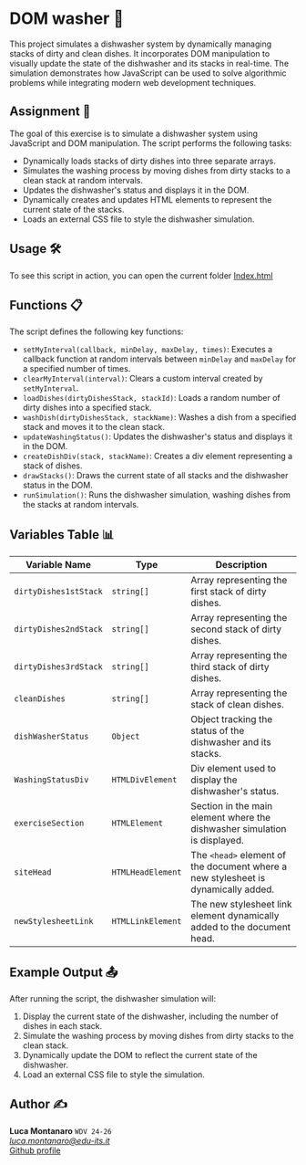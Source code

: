# DOM washer 🧼

This project simulates a dishwasher system by dynamically managing stacks of dirty and clean dishes. It incorporates DOM manipulation to visually update the state of the dishwasher and its stacks in real-time. The simulation demonstrates how JavaScript can be used to solve algorithmic problems while integrating modern web development techniques.

## Assignment 📝

The goal of this exercise is to simulate a dishwasher system using JavaScript and DOM manipulation. The script performs the following tasks:
- Dynamically loads stacks of dirty dishes into three separate arrays.
- Simulates the washing process by moving dishes from dirty stacks to a clean stack at random intervals.
- Updates the dishwasher's status and displays it in the DOM.
- Dynamically creates and updates HTML elements to represent the current state of the stacks.
- Loads an external CSS file to style the dishwasher simulation.

## Usage 🛠️

To see this script in action, you can open the current folder [Index.html](./index.html)

## Functions 📋

The script defines the following key functions:
- `setMyInterval(callback, minDelay, maxDelay, times)`: Executes a callback function at random intervals between `minDelay` and `maxDelay` for a specified number of times.
- `clearMyInterval(interval)`: Clears a custom interval created by `setMyInterval`.
- `loadDishes(dirtyDishesStack, stackId)`: Loads a random number of dirty dishes into a specified stack.
- `washDish(dirtyDishesStack, stackName)`: Washes a dish from a specified stack and moves it to the clean stack.
- `updateWashingStatus()`: Updates the dishwasher's status and displays it in the DOM.
- `createDishDiv(stack, stackName)`: Creates a div element representing a stack of dishes.
- `drawStacks()`: Draws the current state of all stacks and the dishwasher status in the DOM.
- `runSimulation()`: Runs the dishwasher simulation, washing dishes from the stacks at random intervals.

## Variables Table 📊

| Variable Name         | Type                     | Description                                                                 |
|-----------------------|--------------------------|-----------------------------------------------------------------------------|
| `dirtyDishes1stStack` | `string[]`              | Array representing the first stack of dirty dishes.                        |
| `dirtyDishes2ndStack` | `string[]`              | Array representing the second stack of dirty dishes.                       |
| `dirtyDishes3rdStack` | `string[]`              | Array representing the third stack of dirty dishes.                        |
| `cleanDishes`         | `string[]`              | Array representing the stack of clean dishes.                              |
| `dishWasherStatus`    | `Object`                | Object tracking the status of the dishwasher and its stacks.               |
| `WashingStatusDiv`    | `HTMLDivElement`        | Div element used to display the dishwasher's status.                       |
| `exerciseSection`     | `HTMLElement`           | Section in the main element where the dishwasher simulation is displayed.   |
| `siteHead`            | `HTMLHeadElement`       | The `<head>` element of the document where a new stylesheet is dynamically added. |
| `newStylesheetLink`   | `HTMLLinkElement`       | The new stylesheet link element dynamically added to the document head.     |

## Example Output 📤

After running the script, the dishwasher simulation will:
1. Display the current state of the dishwasher, including the number of dishes in each stack.
2. Simulate the washing process by moving dishes from dirty stacks to the clean stack.
3. Dynamically update the DOM to reflect the current state of the dishwasher.
4. Load an external CSS file to style the simulation.

## Author ✍️

**Luca Montanaro** `WDV 24-26`  
*luca.montanaro@edu-its.it*  
[Github profile](https://github.com/LucaM0nt)

